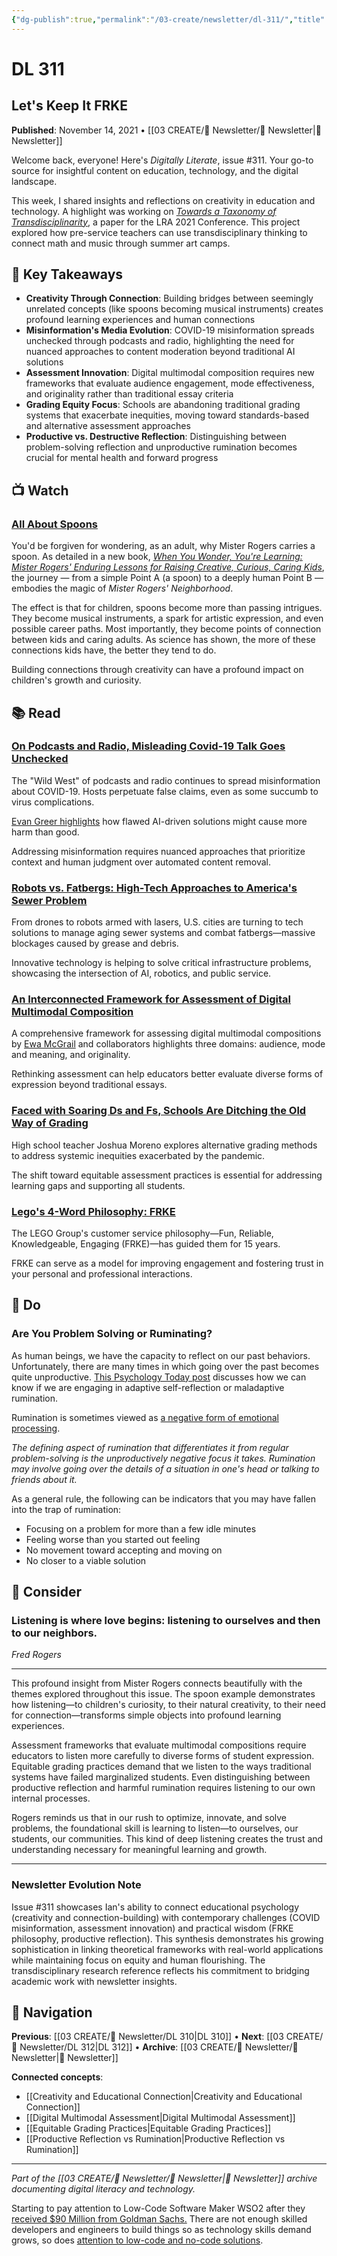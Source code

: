 ```yaml
---
{"dg-publish":true,"permalink":"/03-create/newsletter/dl-311/","title":"Let's Keep It FRKE","tags":["creativity-education-connection","covid-misinformation-media","digital-multimodal-assessment","equitable-grading-practices","lego-customer-philosophy","rumination-vs-problem-solving"],"created":"2021-11-14","updated":"2025-07-31"}
---
```



# DL 311
## Let's Keep It FRKE

**Published**: November 14, 2021 • [[03 CREATE/📧 Newsletter/📧 Newsletter\|📧 Newsletter]]

Welcome back, everyone! Here's *Digitally Literate*, issue #311. Your go-to source for insightful content on education, technology, and the digital landscape.

This week, I shared insights and reflections on creativity in education and technology. A highlight was working on *[Towards a Taxonomy of Transdisciplinarity](https://docs.google.com/document/d/1IN65TBvZU_VltL5z50nlNh8BW-S5zAW4pWbTZ2FZBYQ/edit#heading=h.yrrd3q61b4bq)*, a paper for the LRA 2021 Conference. This project explored how pre-service teachers can use transdisciplinary thinking to connect math and music through summer art camps.

## 🔖 Key Takeaways
- **Creativity Through Connection**: Building bridges between seemingly unrelated concepts (like spoons becoming musical instruments) creates profound learning experiences and human connections
- **Misinformation's Media Evolution**: COVID-19 misinformation spreads unchecked through podcasts and radio, highlighting the need for nuanced approaches to content moderation beyond traditional AI solutions
- **Assessment Innovation**: Digital multimodal composition requires new frameworks that evaluate audience engagement, mode effectiveness, and originality rather than traditional essay criteria
- **Grading Equity Focus**: Schools are abandoning traditional grading systems that exacerbate inequities, moving toward standards-based and alternative assessment approaches
- **Productive vs. Destructive Reflection**: Distinguishing between problem-solving reflection and unproductive rumination becomes crucial for mental health and forward progress

## 📺 Watch

### [All About Spoons](https://www.youtube.com/watch?v=-wJo5aKBwq0)
You'd be forgiven for wondering, as an adult, why Mister Rogers carries a spoon. As detailed in a new book, [*When You Wonder, You're Learning: Mister Rogers' Enduring Lessons for Raising Creative, Curious, Caring Kids*](http://whenyouwonder.org/), the journey — from a simple Point A (a spoon) to a deeply human Point B — embodies the magic of *Mister Rogers' Neighborhood*.

The effect is that for children, spoons become more than passing intrigues. They become musical instruments, a spark for artistic expression, and even possible career paths. Most importantly, they become points of connection between kids and caring adults. As science has shown, the more of these connections kids have, the better they tend to do.

Building connections through creativity can have a profound impact on children's growth and curiosity.

## 📚 Read

### [On Podcasts and Radio, Misleading Covid-19 Talk Goes Unchecked](https://www.nytimes.com/2021-11-12/business/media/coronavirus-misinformation-radio-podcasts.html)
The "Wild West" of podcasts and radio continues to spread misinformation about COVID-19. Hosts perpetuate false claims, even as some succumb to virus complications.

[Evan Greer highlights](https://twitter.com/evan_greer/status/1459532395028303881) how flawed AI-driven solutions might cause more harm than good.

Addressing misinformation requires nuanced approaches that prioritize context and human judgment over automated content removal.

### [Robots vs. Fatbergs: High-Tech Approaches to America's Sewer Problem](https://www.wsj.com/articles/robots-vs-fatbergs-high-tech-approaches-to-americas-sewer-problem-11636779629?mod=djemalertNEWS)
From drones to robots armed with lasers, U.S. cities are turning to tech solutions to manage aging sewer systems and combat fatbergs—massive blockages caused by grease and debris.

Innovative technology is helping to solve critical infrastructure problems, showcasing the intersection of AI, robotics, and public service.

### [An Interconnected Framework for Assessment of Digital Multimodal Composition](https://library.ncte.org/journals/ee/issues/v53-4/31483)
A comprehensive framework for assessing digital multimodal compositions by [Ewa McGrail](https://education.gsu.edu/profile/ewa-mcgrail/) and collaborators highlights three domains: audience, mode and meaning, and originality.

Rethinking assessment can help educators better evaluate diverse forms of expression beyond traditional essays.

### [Faced with Soaring Ds and Fs, Schools Are Ditching the Old Way of Grading](https://www.latimes.com/california/story/2021-11-08/as-ds-and-fs-soar-schools-ditch-inequitable-grade-systems)
High school teacher Joshua Moreno explores alternative grading methods to address systemic inequities exacerbated by the pandemic.

The shift toward equitable assessment practices is essential for addressing learning gaps and supporting all students.

### [Lego's 4-Word Philosophy: FRKE](https://www.inc.com/jason-aten/lego-customers-lose-millions-of-pieces-a-year-companys-4-word-response-is-best-ive-ever-seen.html)
The LEGO Group's customer service philosophy—Fun, Reliable, Knowledgeable, Engaging (FRKE)—has guided them for 15 years.

FRKE can serve as a model for improving engagement and fostering trust in your personal and professional interactions.

## 🔨 Do

### Are You Problem Solving or Ruminating?
As human beings, we have the capacity to reflect on our past behaviors. Unfortunately, there are many times in which going over the past becomes quite unproductive. [This Psychology Today post](https://www.psychologytoday.com/us/blog/sweet-emotion/201409/are-you-problem-solving-or-ruminating) discusses how we can know if we are engaging in adaptive self-reflection or maladaptive rumination.

Rumination is sometimes viewed as [a negative form of emotional processing](https://www.verywellmind.com/repetitive-thoughts-emotional-processing-or-rumination-3144936).

*The defining aspect of rumination that differentiates it from regular problem-solving is the unproductively negative focus it takes. Rumination may involve going over the details of a situation in one's head or talking to friends about it.*

As a general rule, the following can be indicators that you may have fallen into the trap of rumination:
- Focusing on a problem for more than a few idle minutes
- Feeling worse than you started out feeling
- No movement toward accepting and moving on
- No closer to a viable solution

## 🤔 Consider

### Listening is where love begins: listening to ourselves and then to our neighbors.
*Fred Rogers*

---

This profound insight from Mister Rogers connects beautifully with the themes explored throughout this issue. The spoon example demonstrates how listening—to children's curiosity, to their natural creativity, to their need for connection—transforms simple objects into profound learning experiences.

Assessment frameworks that evaluate multimodal compositions require educators to listen more carefully to diverse forms of student expression. Equitable grading practices demand that we listen to the ways traditional systems have failed marginalized students. Even distinguishing between productive reflection and harmful rumination requires listening to our own internal processes.

Rogers reminds us that in our rush to optimize, innovate, and solve problems, the foundational skill is learning to listen—to ourselves, our students, our communities. This kind of deep listening creates the trust and understanding necessary for meaningful learning and growth.

---

### Newsletter Evolution Note
Issue #311 showcases Ian's ability to connect educational psychology (creativity and connection-building) with contemporary challenges (COVID misinformation, assessment innovation) and practical wisdom (FRKE philosophy, productive reflection). This synthesis demonstrates his growing sophistication in linking theoretical frameworks with real-world applications while maintaining focus on equity and human flourishing. The transdisciplinary research reference reflects his commitment to bridging academic work with newsletter insights.

## 🔗 Navigation

**Previous**: [[03 CREATE/📧 Newsletter/DL 310\|DL 310]] • **Next**: [[03 CREATE/📧 Newsletter/DL 312\|DL 312]] • **Archive**: [[03 CREATE/📧 Newsletter/📧 Newsletter\|📧 Newsletter]]

**Connected concepts**:
- [[Creativity and Educational Connection\|Creativity and Educational Connection]]
- [[Digital Multimodal Assessment\|Digital Multimodal Assessment]]
- [[Equitable Grading Practices\|Equitable Grading Practices]]
- [[Productive Reflection vs Rumination\|Productive Reflection vs Rumination]]

---

*Part of the [[03 CREATE/📧 Newsletter/📧 Newsletter\|📧 Newsletter]] archive documenting digital literacy and technology.*

Starting to pay attention to Low-Code Software Maker WSO2 after they [received $90 Million from Goldman Sachs.](https://www.wsj.com/articles/goldman-sachs-injects-90-million-into-low-code-software-maker-wso2-11636673371?mod=djemalertNEWS) There are not enough skilled developers and engineers to build things so as technology skills demand grows, so does [attention to low-code and no-code solutions](https://www.zdnet.com/article/as-technology-skills-demand-grows-so-does-attention-to-low-code-and-no-code-solutions/).
